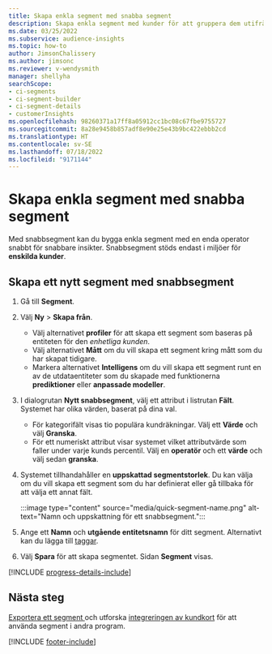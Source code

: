 ```yaml
---
title: Skapa enkla segment med snabba segment
description: Skapa enkla segment med kunder för att gruppera dem utifrån olika attribut.
ms.date: 03/25/2022
ms.subservice: audience-insights
ms.topic: how-to
author: JimsonChalissery
ms.author: jimsonc
ms.reviewer: v-wendysmith
manager: shellyha
searchScope:
- ci-segments
- ci-segment-builder
- ci-segment-details
- customerInsights
ms.openlocfilehash: 98260371a17ff8a05912cc1bc08c67fbe9755727
ms.sourcegitcommit: 8a28e9458b857adf8e90e25e43b9bc422ebbb2cd
ms.translationtype: HT
ms.contentlocale: sv-SE
ms.lasthandoff: 07/18/2022
ms.locfileid: "9171144"
---
```

# <a name="create-simple-segments-with-quick-segments"></a>Skapa enkla segment med snabba segment

Med snabbsegment kan du bygga enkla segment med en enda operator snabbt för snabbare insikter. Snabbsegment stöds endast i miljöer för **enskilda kunder**.

## <a name="create-a-new-segment-with-quick-segments"></a>Skapa ett nytt segment med snabbsegment

1. Gå till **Segment**.

1. Välj **Ny** > **Skapa från**.
   - Välj alternativet **profiler** för att skapa ett segment som baseras på entiteten för den *enhetliga kunden*.
   - Välj alternativet **Mått** om du vill skapa ett segment kring mått som du har skapat tidigare.
   - Markera alternativet **Intelligens** om du vill skapa ett segment runt en av de utdataentiteter som du skapade med funktionerna **prediktioner** eller **anpassade modeller**.

1. I dialogrutan **Nytt snabbsegment**, välj ett attribut i listrutan **Fält**. Systemet har olika värden, baserat på dina val.
   - För kategorifält visas tio populära kundräkningar. Välj ett **Värde** och välj **Granska**.
   - För ett numeriskt attribut visar systemet vilket attributvärde som faller under varje kunds percentil. Välj en **operatör** och ett **värde** och välj sedan **granska**.

1. Systemet tillhandahåller en **uppskattad segmentstorlek**. Du kan välja om du vill skapa ett segment som du har definierat eller gå tillbaka för att välja ett annat fält.

   :::image type="content" source="media/quick-segment-name.png" alt-text="Namn och uppskattning för ett snabbsegment.":::

1. Ange ett **Namn** och **utgående entitetsnamn** för ditt segment. Alternativt kan du lägga till [taggar](work-with-tags-columns.md#manage-tags).

1. Välj **Spara** för att skapa segmentet. Sidan **Segment** visas.

[!INCLUDE [progress-details-include](includes/progress-details-pane.md)]

## <a name="next-steps"></a>Nästa steg

[Exportera ett segment ](export-destinations.md)och utforska [integreringen av kundkort](customer-card-add-in.md) för att använda segment i andra program.

[!INCLUDE [footer-include](includes/footer-banner.md)]
